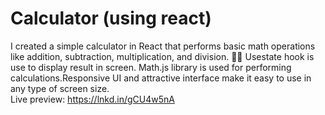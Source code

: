 # Calculator (using react)

I created a simple calculator in React that performs basic math operations like addition, subtraction, multiplication, and division. 🧮✨
Usestate hook is use to display result in screen. Math.js library is used for performing calculations.Responsive UI and attractive interface make it easy to use in any type of screen size.  
Live preview: https://lnkd.in/gCU4w5nA
